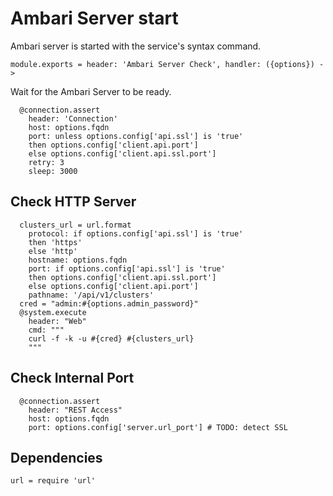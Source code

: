 
# Ambari Server start

Ambari server is started with the service's syntax command.

    module.exports = header: 'Ambari Server Check', handler: ({options}) ->

Wait for the Ambari Server to be ready.

      @connection.assert
        header: 'Connection'
        host: options.fqdn
        port: unless options.config['api.ssl'] is 'true'
        then options.config['client.api.port']
        else options.config['client.api.ssl.port']
        retry: 3
        sleep: 3000

## Check HTTP Server

      clusters_url = url.format
        protocol: if options.config['api.ssl'] is 'true'
        then 'https'
        else 'http'
        hostname: options.fqdn
        port: if options.config['api.ssl'] is 'true'
        then options.config['client.api.ssl.port']
        else options.config['client.api.port']
        pathname: '/api/v1/clusters'
      cred = "admin:#{options.admin_password}"
      @system.execute
        header: "Web"
        cmd: """
        curl -f -k -u #{cred} #{clusters_url}
        """

## Check Internal Port

      @connection.assert
        header: "REST Access"
        host: options.fqdn
        port: options.config['server.url_port'] # TODO: detect SSL

## Dependencies

    url = require 'url'
